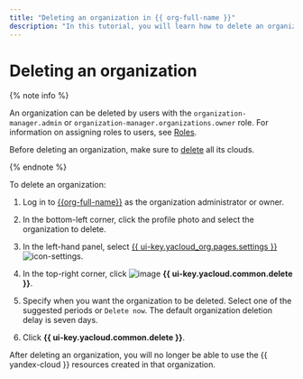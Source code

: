 ```yaml
---
title: "Deleting an organization in {{ org-full-name }}"
description: "In this tutorial, you will learn how to delete an organization in {{ org-name }}."
---
```


# Deleting an organization

{% note info %}

An organization can be deleted by users with the `organization-manager.admin` or `organization-manager.organizations.owner` role. For information on assigning roles to users, see [Roles](../security/index.md#admin).

Before deleting an organization, make sure to [delete](../../resource-manager/operations/cloud/delete.md) all its clouds.

{% endnote %}

To delete an organization:

1. Log in to [{{org-full-name}}]({{link-org-main}}) as the organization administrator or owner.

1. In the bottom-left corner, click the profile photo and select the organization to delete.

1. In the left-hand panel, select [{{ ui-key.yacloud_org.pages.settings }}]({{link-org-settings}}) ![icon-settings](../../_assets/console-icons/circle-info.svg).

1. In the top-right corner, click ![image](../../_assets/console-icons/trash-bin.svg) **{{ ui-key.yacloud.common.delete }}**.

1. Specify when you want the organization to be deleted. Select one of the suggested periods or `Delete now`. The default organization deletion delay is seven days.

1. Click **{{ ui-key.yacloud.common.delete }}**.

After deleting an organization, you will no longer be able to use the {{ yandex-cloud }} resources created in that organization.
